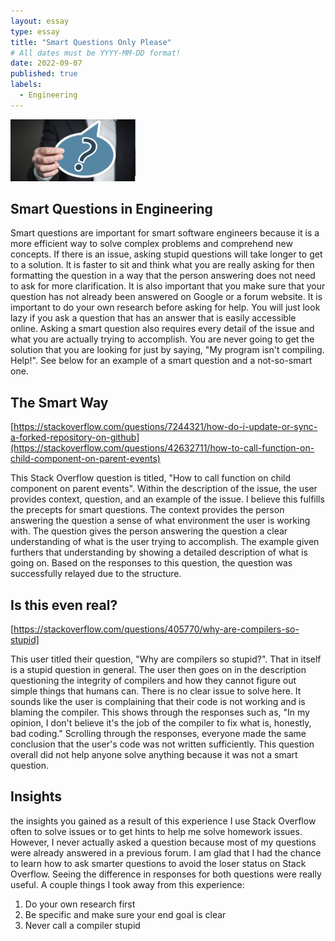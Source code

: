 ```yaml
---
layout: essay
type: essay
title: "Smart Questions Only Please"
# All dates must be YYYY-MM-DD format!
date: 2022-09-07
published: true
labels:
  - Engineering
---
```



<img width="200px" class="rounded float-start pe-4" src="../img/smartquestions.png">

## Smart Questions in Engineering

Smart questions are important for smart software engineers because it is a more efficient way to solve complex problems and comprehend new concepts. If there is an issue, asking stupid questions will take longer to get to a solution. It is faster to sit and think what you are really asking for then formatting the question in a way that the person answering does not need to ask for more clarification. It is also important that you make sure that your question has not already been answered on Google or a forum website. It is important to do your own research before asking for help. You will just look lazy if you ask a question that has an answer that is easily accessible online. Asking a smart question also requires every detail of the issue and what you are actually trying to accomplish. You are never going to get the solution that you are looking for just by saying, "My program isn't compiling. Help!". See below for an example of a smart question and a not-so-smart one.

## The Smart Way

[https://stackoverflow.com/questions/7244321/how-do-i-update-or-sync-a-forked-repository-on-github](https://stackoverflow.com/questions/42632711/how-to-call-function-on-child-component-on-parent-events)

This Stack Overflow question is titled, "How to call function on child component on parent events". Within the description of the issue, the user provides context, question, and an example of the issue. I believe this fulfills the precepts for smart questions. The context provides the person answering the question a sense of what environment the user is working with. The question gives the person answering the question a clear understanding of what is the user trying to accomplish. The example given furthers that understanding by showing a detailed description of what is going on. Based on the responses to this question, the question was successfully relayed due to the structure.

## Is this even real?

[https://stackoverflow.com/questions/405770/why-are-compilers-so-stupid] 

This user titled their question, "Why are compilers so stupid?". That in itself is a stupid question in general. The user then goes on in the description questioning the integrity of compilers and how they cannot figure out simple things that humans can. There is no clear issue to solve here. It sounds like the user is complaining that their code is not working and is blaming the compiler. This shows through the responses such as, "In my opinion, I don't believe it's the job of the compiler to fix what is, honestly, bad coding." Scrolling through the responses, everyone made the same conclusion that the user's code was not written sufficiently. This question overall did not help anyone solve anything because it was not a smart question.


## Insights
the insights you gained as a result of this experience
I use Stack Overflow often to solve issues or to get hints to help me solve homework issues. However, I never actually asked a question because most of my questions were already answered in a previous forum. I am glad that I had the chance to learn how to ask smarter questions to avoid the loser status on Stack Overflow. Seeing the difference in responses for both questions were really useful. A couple things I took away from this experience:

1) Do your own research first
2) Be specific and make sure your end goal is clear
3) Never call a compiler stupid
